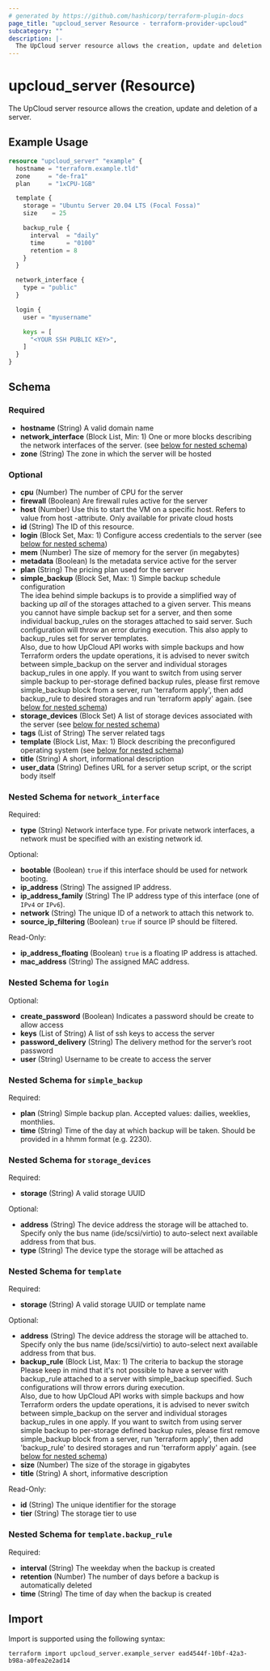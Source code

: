 ```yaml
---
# generated by https://github.com/hashicorp/terraform-plugin-docs
page_title: "upcloud_server Resource - terraform-provider-upcloud"
subcategory: ""
description: |-
  The UpCloud server resource allows the creation, update and deletion of a server.
---
```


# upcloud_server (Resource)

The UpCloud server resource allows the creation, update and deletion of a server.

## Example Usage

```terraform
resource "upcloud_server" "example" {
  hostname = "terraform.example.tld"
  zone     = "de-fra1"
  plan     = "1xCPU-1GB"

  template {
    storage = "Ubuntu Server 20.04 LTS (Focal Fossa)"
    size    = 25

    backup_rule {
      interval  = "daily"
      time      = "0100"
      retention = 8
    }
  }

  network_interface {
    type = "public"
  }

  login {
    user = "myusername"

    keys = [
      "<YOUR SSH PUBLIC KEY>",
    ]
  }
}
```

<!-- schema generated by tfplugindocs -->
## Schema

### Required

- **hostname** (String) A valid domain name
- **network_interface** (Block List, Min: 1) One or more blocks describing the network interfaces of the server. (see [below for nested schema](#nestedblock--network_interface))
- **zone** (String) The zone in which the server will be hosted

### Optional

- **cpu** (Number) The number of CPU for the server
- **firewall** (Boolean) Are firewall rules active for the server
- **host** (Number) Use this to start the VM on a specific host. Refers to value from host -attribute. Only available for private cloud hosts
- **id** (String) The ID of this resource.
- **login** (Block Set, Max: 1) Configure access credentials to the server (see [below for nested schema](#nestedblock--login))
- **mem** (Number) The size of memory for the server (in megabytes)
- **metadata** (Boolean) Is the metadata service active for the server
- **plan** (String) The pricing plan used for the server
- **simple_backup** (Block Set, Max: 1) Simple backup schedule configuration  
				The idea behind simple backups is to provide a simplified way of backing up *all* of the storages attached to a given server. 
				This means you cannot have simple backup set for a server, and then some individual backup_rules on the storages attached to said server. 
				Such configuration will throw an error during execution. This also apply to backup_rules set for server templates.  
				Also, due to how UpCloud API works with simple backups and how Terraform orders the update operations, 
				it is advised to never switch between simple_backup on the server and individual storages backup_rules in one apply.
				If you want to switch from using server simple backup to per-storage defined backup rules, 
				please first remove simple_backup block from a server, run 'terraform apply', 
				then add backup_rule to desired storages and run 'terraform apply' again. (see [below for nested schema](#nestedblock--simple_backup))
- **storage_devices** (Block Set) A list of storage devices associated with the server (see [below for nested schema](#nestedblock--storage_devices))
- **tags** (List of String) The server related tags
- **template** (Block List, Max: 1) Block describing the preconfigured operating system (see [below for nested schema](#nestedblock--template))
- **title** (String) A short, informational description
- **user_data** (String) Defines URL for a server setup script, or the script body itself

<a id="nestedblock--network_interface"></a>
### Nested Schema for `network_interface`

Required:

- **type** (String) Network interface type. For private network interfaces, a network must be specified with an existing network id.

Optional:

- **bootable** (Boolean) `true` if this interface should be used for network booting.
- **ip_address** (String) The assigned IP address.
- **ip_address_family** (String) The IP address type of this interface (one of `IPv4` or `IPv6`).
- **network** (String) The unique ID of a network to attach this network to.
- **source_ip_filtering** (Boolean) `true` if source IP should be filtered.

Read-Only:

- **ip_address_floating** (Boolean) `true` is a floating IP address is attached.
- **mac_address** (String) The assigned MAC address.


<a id="nestedblock--login"></a>
### Nested Schema for `login`

Optional:

- **create_password** (Boolean) Indicates a password should be create to allow access
- **keys** (List of String) A list of ssh keys to access the server
- **password_delivery** (String) The delivery method for the server’s root password
- **user** (String) Username to be create to access the server


<a id="nestedblock--simple_backup"></a>
### Nested Schema for `simple_backup`

Required:

- **plan** (String) Simple backup plan. Accepted values: dailies, weeklies, monthlies.
- **time** (String) Time of the day at which backup will be taken. Should be provided in a hhmm format (e.g. 2230).


<a id="nestedblock--storage_devices"></a>
### Nested Schema for `storage_devices`

Required:

- **storage** (String) A valid storage UUID

Optional:

- **address** (String) The device address the storage will be attached to. Specify only the bus name (ide/scsi/virtio) to auto-select next available address from that bus.
- **type** (String) The device type the storage will be attached as


<a id="nestedblock--template"></a>
### Nested Schema for `template`

Required:

- **storage** (String) A valid storage UUID or template name

Optional:

- **address** (String) The device address the storage will be attached to. Specify only the bus name (ide/scsi/virtio) to auto-select next available address from that bus.
- **backup_rule** (Block List, Max: 1) The criteria to backup the storage  
		Please keep in mind that it's not possible to have a server with backup_rule attached to a server with simple_backup specified.
		Such configurations will throw errors during execution.  
		Also, due to how UpCloud API works with simple backups and how Terraform orders the update operations, 
		it is advised to never switch between simple_backup on the server and individual storages backup_rules in one apply.
		If you want to switch from using server simple backup to per-storage defined backup rules, 
		please first remove simple_backup block from a server, run 'terraform apply', 
		then add 'backup_rule' to desired storages and run 'terraform apply' again. (see [below for nested schema](#nestedblock--template--backup_rule))
- **size** (Number) The size of the storage in gigabytes
- **title** (String) A short, informative description

Read-Only:

- **id** (String) The unique identifier for the storage
- **tier** (String) The storage tier to use

<a id="nestedblock--template--backup_rule"></a>
### Nested Schema for `template.backup_rule`

Required:

- **interval** (String) The weekday when the backup is created
- **retention** (Number) The number of days before a backup is automatically deleted
- **time** (String) The time of day when the backup is created

## Import

Import is supported using the following syntax:

```shell
terraform import upcloud_server.example_server ead4544f-10bf-42a3-b98a-a0fea2e2ad14
```

